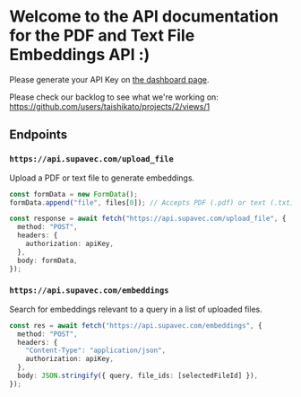 # Welcome to the API documentation for the PDF and Text File Embeddings API :)

Please generate your API Key on [the dashboard page](https://www.supavec.com/login).

Please check our backlog to see what we're working on: https://github.com/users/taishikato/projects/2/views/1

## Endpoints

### `https://api.supavec.com/upload_file`

Upload a PDF or text file to generate embeddings.

```typescript
const formData = new FormData();
formData.append("file", files[0]); // Accepts PDF (.pdf) or text (.txt) files

const response = await fetch("https://api.supavec.com/upload_file", {
  method: "POST",
  headers: {
    authorization: apiKey,
  },
  body: formData,
});
```

### `https://api.supavec.com/embeddings`

Search for embeddings relevant to a query in a list of uploaded files.

```typescript
const res = await fetch("https://api.supavec.com/embeddings", {
  method: "POST",
  headers: {
    "Content-Type": "application/json",
    authorization: apiKey,
  },
  body: JSON.stringify({ query, file_ids: [selectedFileId] }),
});
```
